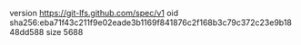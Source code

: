 version https://git-lfs.github.com/spec/v1
oid sha256:eba71f43c211f9e02eade3b1169f841876c2f168b3c79c372c23e9b1848dd588
size 5688
